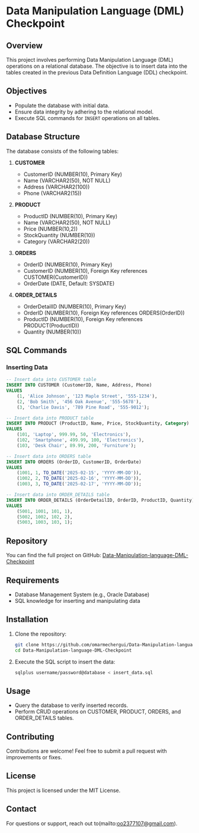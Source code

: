 # Data Manipulation Language (DML) Checkpoint

## Overview
This project involves performing Data Manipulation Language (DML) operations on a relational database. The objective is to insert data into the tables created in the previous Data Definition Language (DDL) checkpoint.

## Objectives
- Populate the database with initial data.
- Ensure data integrity by adhering to the relational model.
- Execute SQL commands for `INSERT` operations on all tables.

## Database Structure
The database consists of the following tables:

1. **CUSTOMER**
   - CustomerID (NUMBER(10), Primary Key)
   - Name (VARCHAR2(50), NOT NULL)
   - Address (VARCHAR2(100))
   - Phone (VARCHAR2(15))

2. **PRODUCT**
   - ProductID (NUMBER(10), Primary Key)
   - Name (VARCHAR2(50), NOT NULL)
   - Price (NUMBER(10,2))
   - StockQuantity (NUMBER(10))
   - Category (VARCHAR2(20))

3. **ORDERS**
   - OrderID (NUMBER(10), Primary Key)
   - CustomerID (NUMBER(10), Foreign Key references CUSTOMER(CustomerID))
   - OrderDate (DATE, Default: SYSDATE)

4. **ORDER_DETAILS**
   - OrderDetailID (NUMBER(10), Primary Key)
   - OrderID (NUMBER(10), Foreign Key references ORDERS(OrderID))
   - ProductID (NUMBER(10), Foreign Key references PRODUCT(ProductID))
   - Quantity (NUMBER(10))

## SQL Commands
### Inserting Data
```sql
-- Insert data into CUSTOMER table
INSERT INTO CUSTOMER (CustomerID, Name, Address, Phone)
VALUES
    (1, 'Alice Johnson', '123 Maple Street', '555-1234'),
    (2, 'Bob Smith', '456 Oak Avenue', '555-5678'),
    (3, 'Charlie Davis', '789 Pine Road', '555-9012');

-- Insert data into PRODUCT table
INSERT INTO PRODUCT (ProductID, Name, Price, StockQuantity, Category)
VALUES
    (101, 'Laptop', 999.99, 50, 'Electronics'),
    (102, 'Smartphone', 499.99, 100, 'Electronics'),
    (103, 'Desk Chair', 89.99, 200, 'Furniture');

-- Insert data into ORDERS table
INSERT INTO ORDERS (OrderID, CustomerID, OrderDate)
VALUES
    (1001, 1, TO_DATE('2025-02-15', 'YYYY-MM-DD')),
    (1002, 2, TO_DATE('2025-02-16', 'YYYY-MM-DD')),
    (1003, 3, TO_DATE('2025-02-17', 'YYYY-MM-DD'));

-- Insert data into ORDER_DETAILS table
INSERT INTO ORDER_DETAILS (OrderDetailID, OrderID, ProductID, Quantity)
VALUES
    (5001, 1001, 101, 1),
    (5002, 1002, 102, 2),
    (5003, 1003, 103, 1);
```

## Repository
You can find the full project on GitHub:
[Data-Manipulation-language-DML-Checkpoint](https://github.com/omarmechergui/Data-Manipulation-language-DML-Checkpoint.git)

## Requirements
- Database Management System (e.g., Oracle Database)
- SQL knowledge for inserting and manipulating data

## Installation
1. Clone the repository:

    ```bash
    git clone https://github.com/omarmechergui/Data-Manipulation-language-DML-Checkpoint.git
    cd Data-Manipulation-language-DML-Checkpoint
    ```

2. Execute the SQL script to insert the data:

    ```bash
    sqlplus username/password@database < insert_data.sql
    ```

## Usage
- Query the database to verify inserted records.
- Perform CRUD operations on CUSTOMER, PRODUCT, ORDERS, and ORDER_DETAILS tables.

## Contributing
Contributions are welcome! Feel free to submit a pull request with improvements or fixes.

## License
This project is licensed under the MIT License.

## Contact
For questions or support, reach out to(mailto:oo2377107@gmail.com).
